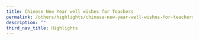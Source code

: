 ```yaml
---
title: Chinese New Year well wishes for Teachers
permalink: /others/highlights/chinese-new-year-well-wishes-for-teachers
description: ""
third_nav_title: Highlights
---
```

